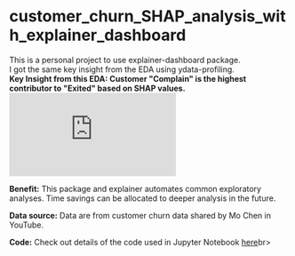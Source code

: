 # customer_churn_SHAP_analysis_with_explainer_dashboard

This is a personal project to use explainer-dashboard package.  <br>
I got the same key insight from the EDA using ydata-profiling. <br>
**Key Insight from this EDA:  Customer "Complain" is the highest contributor to "Exited" based on SHAP values.**
![See pdf file for SHAP values](https://github.com/SandyGCabanes/customer_churn_exploratory_data_analysis_ydata_profiling_python/blob/main/Profiling_Report_Customer_Churn.pdf)<br>

**Benefit:**  This package and explainer automates common exploratory analyses.  Time savings can be allocated to deeper analysis in the future.  <br>

**Data source:**  Data are from customer churn data shared by Mo Chen in YouTube. <br>

**Code:** Check out details of the code used in Jupyter Notebook [here](https://github.com/SandyGCabanes/customer_churn_exploratory_data_analysis_ydata_profiling_python/blob/main/eda_customer_churn_ydata_profiling.ipynb)br>
